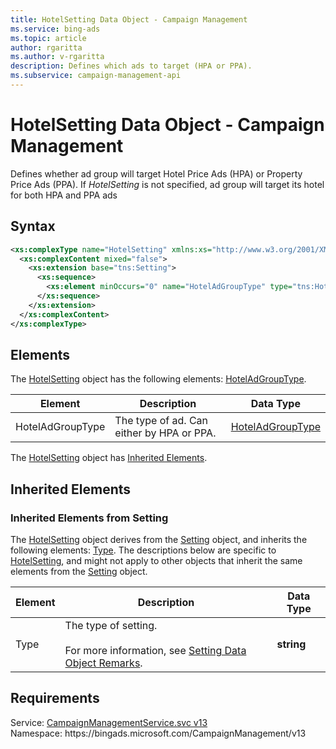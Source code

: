 ```yaml
---
title: HotelSetting Data Object - Campaign Management
ms.service: bing-ads
ms.topic: article
author: rgaritta
ms.author: v-rgaritta
description: Defines which ads to target (HPA or PPA).
ms.subservice: campaign-management-api
---
```

# HotelSetting Data Object - Campaign Management
Defines whether ad group will target Hotel Price Ads (HPA) or Property Price Ads (PPA). If *HotelSetting* is not specified, ad group will target its hotel for both HPA and PPA ads

## Syntax
```xml
<xs:complexType name="HotelSetting" xmlns:xs="http://www.w3.org/2001/XMLSchema">
  <xs:complexContent mixed="false">
    <xs:extension base="tns:Setting">
      <xs:sequence>
        <xs:element minOccurs="0" name="HotelAdGroupType" type="tns:HotelAdGroupType" />
      </xs:sequence>
    </xs:extension>
  </xs:complexContent>
</xs:complexType>
```

## <a name="elements"></a>Elements

The [HotelSetting](hotelsetting.md) object has the following elements: [HotelAdGroupType](#hoteladgrouptype).

|Element|Description|Data Type|
|-----------|---------------|-------------|
|<a name="hoteladgrouptype"></a>HotelAdGroupType|The type of ad. Can either by HPA or PPA.|[HotelAdGroupType](hoteladgrouptype.md)|

The [HotelSetting](hotelsetting.md) object has [Inherited Elements](#inheritedelements).

## <a name="inheritedelements"></a>Inherited Elements

### <a name="inheritedelementssetting"></a>Inherited Elements from Setting
The [HotelSetting](hotelsetting.md) object derives from the [Setting](setting.md) object, and inherits the following elements: [Type](#type). The descriptions below are specific to [HotelSetting](hotelsetting.md), and might not apply to other objects that inherit the same elements from the [Setting](setting.md) object.  

|Element|Description|Data Type|
|-----------|---------------|-------------|
|<a name="type"></a>Type|The type of setting.<br/><br/>For more information, see [Setting Data Object Remarks](setting.md#remarks).|**string**|

## Requirements
Service: [CampaignManagementService.svc v13](https://campaign.api.bingads.microsoft.com/Api/Advertiser/CampaignManagement/v13/CampaignManagementService.svc)  
Namespace: https\://bingads.microsoft.com/CampaignManagement/v13  

